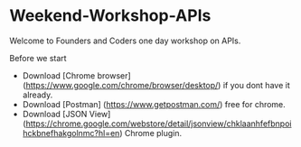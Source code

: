 # Weekend-Workshop-APIs
Welcome to Founders and Coders one day workshop on APIs.

Before we start
+ Download [Chrome browser] (https://www.google.com/chrome/browser/desktop/) if you dont have it already.
+ Download [Postman] (https://www.getpostman.com/) free for chrome.
+ Download [JSON View] (https://chrome.google.com/webstore/detail/jsonview/chklaanhfefbnpoihckbnefhakgolnmc?hl=en) Chrome plugin.
